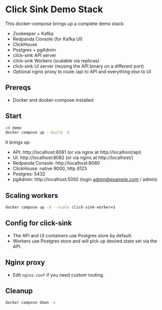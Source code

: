 # Click Sink Demo Stack

This docker-compose brings up a complete demo stack:

- Zookeeper + Kafka
- Redpanda Console (for Kafka UI)
- ClickHouse
- Postgres + pgAdmin
- click-sink API server
- click-sink Workers (scalable via replicas)
- click-sink UI server (reusing the API binary on a different port)
- Optional nginx proxy to route /api to API and everything else to UI

## Prereqs

- Docker and docker-compose installed

## Start

```bash
cd demo
docker compose up --build -d
```

It brings up:

- API: http://localhost:8081 (or via nginx at http://localhost/api)
- UI: http://localhost:8082 (or via nginx at http://localhost/)
- Redpanda Console: http://localhost:8080
- ClickHouse: native 9000, http 8123
- Postgres: 5432
- pgAdmin: http://localhost:5050 (login admin@example.com / admin)

## Scaling workers

```bash
docker compose up -d --scale click-sink-worker=3
```

## Config for click-sink

- The API and UI containers use Postgres store by default.
- Workers use Postgres store and will pick up desired state set via the API.

## Nginx proxy

- Edit `nginx.conf` if you need custom routing.

## Cleanup

```bash
docker compose down -v
```

